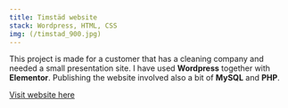 ```yaml
---
title: Timstäd website
stack: Wordpress, HTML, CSS
img: (/timstad_900.jpg)
---
```


This project is made for a customer that has a cleaning company and needed a small presentation site. I have used **Wordpress** together with **Elementor**. Publishing the website involved also a bit of **MySQL** and **PHP**.

[Visit website here](https://timstad.se)
